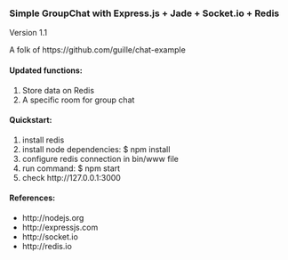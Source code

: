 <h3>Simple GroupChat with Express.js + Jade + Socket.io + Redis</h3>
<p>Version 1.1</p>
<p>A folk of https://github.com/guille/chat-example</p>

<h4>Updated functions:</h4>
<ol>
  <li>Store data on Redis</li>
  <li>A specific room for group chat</li>
</ol>

<h4>Quickstart:</h4>
<ol>
  <li>install redis</li>
  <li>install node dependencies: $ npm install</li>
  <li>configure redis connection in bin/www file</li>
  <li>run command: $ npm start</li>
  <li>check http://127.0.0.1:3000</li>
</ol>

<h4>References:</h4>
<ul>
  <li>http://nodejs.org</li>
  <li>http://expressjs.com</li>
  <li>http://socket.io</li>
  <li>http://redis.io</li>
</ul>

